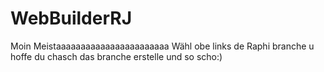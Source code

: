 # WebBuilderRJ

Moin Meistaaaaaaaaaaaaaaaaaaaaaaa
Wähl obe links de Raphi branche u hoffe du chasch das branche erstelle und so scho:)
